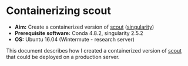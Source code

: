 # Containerizing scout

- **Aim:** Create a containerized version of [scout](http://www.clinicalgenomics.se/scout/) ([singularity](https://singularity.lbl.gov/))
- **Prerequisite software:** Conda 4.8.2, singularity 2.5.2
- **OS:** Ubuntu 16.04 (Wintermute - research server)

This document describes how I created a containerized version of [scout](http://www.clinicalgenomics.se/scout/) that could be deployed on a production server.
